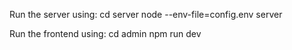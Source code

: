 Run the server using: 
cd server
node --env-file=config.env server

Run the frontend using:
cd admin
npm run dev